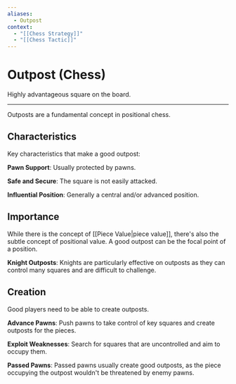 ```yaml
---
aliases:
  - Outpost
context:
  - "[[Chess Strategy]]"
  - "[[Chess Tactic]]"
---
```


# Outpost (Chess)

Highly advantageous square on the board.

---

Outposts are a fundamental concept in positional chess.

## Characteristics

Key characteristics that make a good outpost:

**Pawn Support**: Usually protected by pawns.

**Safe and Secure**: The square is not easily attacked.

**Influential Position**: Generally a central and/or advanced position.

## Importance

While there is the concept of [[Piece Value|piece value]], there's also the subtle concept of positional value. A good outpost can be the focal point of a position.

**Knight Outposts**: Knights are particularly effective on outposts as they can control many squares and are difficult to challenge.

## Creation

Good players need to be able to create outposts.

**Advance Pawns**: Push pawns to take control of key squares and create outposts for the pieces.

**Exploit Weaknesses**: Search for squares that are uncontrolled and aim to occupy them.

**Passed Pawns**: Passed pawns usually create good outposts, as the piece occupying the outpost wouldn't be threatened by enemy pawns.
